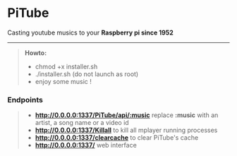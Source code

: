 PiTube
===================


Casting youtube musics to your **Raspberry pi since 1952**

----------

> **Howto:**
> - chmod +x installer.sh
> - ./installer.sh (do not launch as root)
> - enjoy some music !


### Endpoints
> - **http://0.0.0.0:1337/PiTube/api/:music** replace **:music** with an artist, a song name or a video id
> - **http://0.0.0.0:1337/Killall** to kill all mplayer running processes
> - **http://0.0.0.0:1337/clearcache** to clear PiTube's cache
> - **http://0.0.0.0:1337/** web interface
